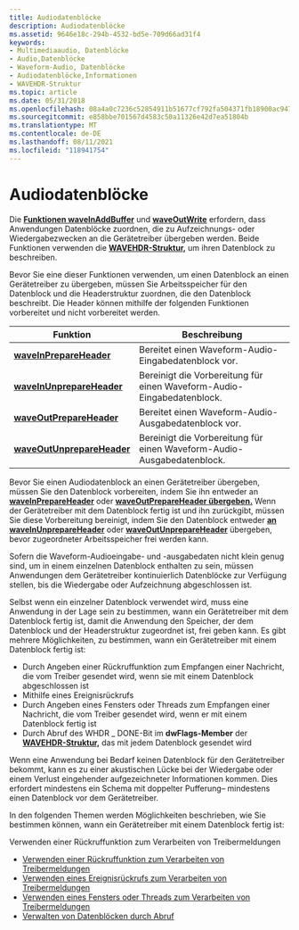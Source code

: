 ```yaml
---
title: Audiodatenblöcke
description: Audiodatenblöcke
ms.assetid: 9646e18c-294b-4532-bd5e-709d66ad31f4
keywords:
- Multimediaaudio, Datenblöcke
- Audio,Datenblöcke
- Waveform-Audio, Datenblöcke
- Audiodatenblöcke,Informationen
- WAVEHDR-Struktur
ms.topic: article
ms.date: 05/31/2018
ms.openlocfilehash: 08a4a0c7236c52854911b51677cf792fa504371fb18900ac947e8fdf1391bd69
ms.sourcegitcommit: e858bbe701567d4583c50a11326e42d7ea51804b
ms.translationtype: MT
ms.contentlocale: de-DE
ms.lasthandoff: 08/11/2021
ms.locfileid: "118941754"
---
```

# <a name="audio-data-blocks"></a>Audiodatenblöcke

Die [**Funktionen waveInAddBuffer**](/windows/win32/api/mmeapi/nf-mmeapi-waveinaddbuffer) und [**waveOutWrite**](/windows/win32/api/mmeapi/nf-mmeapi-waveoutwrite) erfordern, dass Anwendungen Datenblöcke zuordnen, die zu Aufzeichnungs- oder Wiedergabezwecken an die Gerätetreiber übergeben werden. Beide Funktionen verwenden die [**WAVEHDR-Struktur,**](/windows/win32/api/mmeapi/ns-mmeapi-wavehdr) um ihren Datenblock zu beschreiben.

Bevor Sie eine dieser Funktionen verwenden, um einen Datenblock an einen Gerätetreiber zu übergeben, müssen Sie Arbeitsspeicher für den Datenblock und die Headerstruktur zuordnen, die den Datenblock beschreibt. Die Header können mithilfe der folgenden Funktionen vorbereitet und nicht vorbereitet werden.



| Funktion                                                 | Beschreibung                                                      |
|----------------------------------------------------------|------------------------------------------------------------------|
| [**waveInPrepareHeader**](/windows/win32/api/mmeapi/nf-mmeapi-waveinprepareheader)       | Bereitet einen Waveform-Audio-Eingabedatenblock vor.                      |
| [**waveInUnprepareHeader**](/windows/win32/api/mmeapi/nf-mmeapi-waveinunprepareheader)   | Bereinigt die Vorbereitung für einen Waveform-Audio-Eingabedatenblock.  |
| [**waveOutPrepareHeader**](/windows/win32/api/mmeapi/nf-mmeapi-waveoutprepareheader)     | Bereitet einen Waveform-Audio-Ausgabedatenblock vor.                     |
| [**waveOutUnprepareHeader**](/windows/win32/api/mmeapi/nf-mmeapi-waveoutunprepareheader) | Bereinigt die Vorbereitung für einen Waveform-Audio-Ausgabedatenblock. |



 

Bevor Sie einen Audiodatenblock an einen Gerätetreiber übergeben, müssen Sie den Datenblock vorbereiten, indem Sie ihn entweder an [**waveInPrepareHeader**](/windows/win32/api/mmeapi/nf-mmeapi-waveinprepareheader) oder [**waveOutPrepareHeader übergeben.**](/windows/win32/api/mmeapi/nf-mmeapi-waveoutprepareheader) Wenn der Gerätetreiber mit dem Datenblock fertig ist und ihn zurückgibt, müssen Sie diese Vorbereitung bereinigt, indem Sie den Datenblock entweder [**an waveInUnprepareHeader**](/windows/win32/api/mmeapi/nf-mmeapi-waveinunprepareheader) oder [**waveOutUnprepareHeader**](/windows/win32/api/mmeapi/nf-mmeapi-waveoutunprepareheader) übergeben, bevor zugeordneter Arbeitsspeicher frei werden kann.

Sofern die Waveform-Audioeingabe- und -ausgabedaten nicht klein genug sind, um in einem einzelnen Datenblock enthalten zu sein, müssen Anwendungen dem Gerätetreiber kontinuierlich Datenblöcke zur Verfügung stellen, bis die Wiedergabe oder Aufzeichnung abgeschlossen ist.

Selbst wenn ein einzelner Datenblock verwendet wird, muss eine Anwendung in der Lage sein zu bestimmen, wann ein Gerätetreiber mit dem Datenblock fertig ist, damit die Anwendung den Speicher, der dem Datenblock und der Headerstruktur zugeordnet ist, frei geben kann. Es gibt mehrere Möglichkeiten, zu bestimmen, wann ein Gerätetreiber mit einem Datenblock fertig ist:

-   Durch Angeben einer Rückruffunktion zum Empfangen einer Nachricht, die vom Treiber gesendet wird, wenn sie mit einem Datenblock abgeschlossen ist
-   Mithilfe eines Ereignisrückrufs
-   Durch Angeben eines Fensters oder Threads zum Empfangen einer Nachricht, die vom Treiber gesendet wird, wenn er mit einem Datenblock fertig ist
-   Durch Abruf des WHDR \_ DONE-Bit im **dwFlags-Member** der [**WAVEHDR-Struktur,**](/windows/win32/api/mmeapi/ns-mmeapi-wavehdr) das mit jedem Datenblock gesendet wird

Wenn eine Anwendung bei Bedarf keinen Datenblock für den Gerätetreiber bekommt, kann es zu einer akustischen Lücke bei der Wiedergabe oder einem Verlust eingehender aufgezeichneter Informationen kommen. Dies erfordert mindestens ein Schema mit doppelter Pufferung– mindestens einen Datenblock vor dem Gerätetreiber.

In den folgenden Themen werden Möglichkeiten beschrieben, wie Sie bestimmen können, wann ein Gerätetreiber mit einem Datenblock fertig ist:

Verwenden einer Rückruffunktion zum Verarbeiten von Treibermeldungen

-   [Verwenden einer Rückruffunktion zum Verarbeiten von Treibermeldungen](using-a-callback-function-to-process-driver-messages.md)
-   [Verwenden eines Ereignisrückrufs zum Verarbeiten von Treibermeldungen](using-an-callback-to-process-driver-messages.md)
-   [Verwenden eines Fensters oder Threads zum Verarbeiten von Treibermeldungen](using-a-window-or-thread-to-process-driver-messages.md)
-   [Verwalten von Datenblöcken durch Abruf](managing-data-blocks-by-polling.md)

 

 
